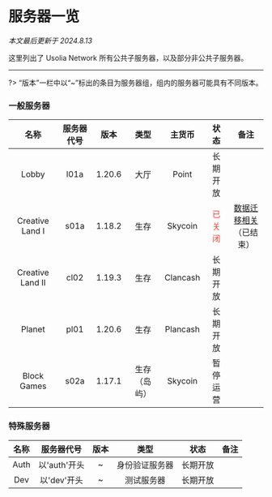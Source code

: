 # 服务器一览

*本文最后更新于 2024.8.13*

这里列出了 Usolia Network 所有公共子服务器，以及部分非公共子服务器。

---------

?> “版本”一栏中以“~”标出的条目为服务器组，组内的服务器可能具有不同版本。

### 一般服务器

|   名称  |   服务器代号  | 版本 |  类型 | 主货币  |  状态 | 备注 |
| :-: | :-: | :-: | :-: |  :-: |   :-: |   :-: |
|  Lobby   |  l01a   |  1.20.6  |   大厅   |  Point | 长期开放  | | 
|  Creative Land I  |  s01a | 1.18.2   |  生存 | Skycoin |  <font color=F44336>已关闭</font>   | [数据迁移相关](https://usolia.net/threads/252/)<br>（已结束） | 
|  Creative Land II  |  cl02 | 1.19.3   |  生存 | Clancash |  长期开放   |  | 
|  Planet   |  pl01   | 1.20.6  |   生存  | Plancash | 长期开放  |  | 
|  Block Games   | s02a |  1.17.1   |  生存（岛屿）| Skycoin |   暂停运营  |  | 


### 特殊服务器

| 名称 | 服务器代号 | 版本 |    类型    |   状态   | 备注 |
|:----:|:----------:|:----:|:----------:|:--------:|:----:|
| Auth |   以'auth'开头   |   ~   | 身份验证服务器 | 长期开放 |      |
| Dev  |    以'dev'开头   |   ~   | 测试服务器 |  长期开放  |      |